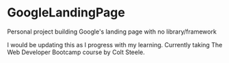 # GoogleLandingPage
Personal project building Google's landing page with no library/framework

I would be updating this as I progress with my learning. Currently taking The Web Developer Bootcamp course by Colt Steele.
